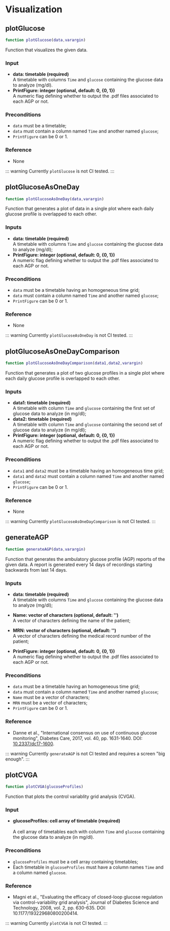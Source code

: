 # Visualization

## plotGlucose
```MATLAB
function plotGlucose(data,varargin)
```
Function that visualizes the given data.

### Input
   - **data: timetable (required)** <br>
   A timetable with columns `Time` and `glucose` containing the glucose data to analyze (mg/dl).
   - **PrintFigure: integer (optional, default: 0, {0, 1})** <br> 
   A numeric flag defining whether to output the .pdf files associated to each AGP or not.
### Preconditions
   - `data` must be a timetable;
   - `data` must contain a column named `Time` and another named `glucose`;
   - `PrintFigure` can be 0 or 1.
### Reference
   - None

::: warning
Currently `plotGlucose` is not CI tested.
:::

## plotGlucoseAsOneDay
```MATLAB
function plotGlucoseAsOneDay(data,varargin) 
```
Function that generates a plot of data in a single plot where each daily glucose profile is overlapped to each other.

### Inputs
   - **data: timetable (required)** <br>
   A timetable with columns `Time` and `glucose` containing the glucose data to analyze (mg/dl);
   - **PrintFigure: integer (optional, default: 0, {0, 1})** <br> 
   A numeric flag defining whether to output the .pdf files associated to each AGP or not.
### Preconditions
   - `data` must be a timetable having an homogeneous time grid;
   - `data` must contain a column named `Time` and another named `glucose`;
   - `PrintFigure` can be 0 or 1.
### Reference
   - None

::: warning
Currently `plotGlucoseAsOneDay` is not CI tested.
:::


## plotGlucoseAsOneDayComparison
```MATLAB
function plotGlucoseAsOneDayComparison(data1,data2,varargin) 
```
Function that generates a plot of two glucose profiles in a single plot where each daily glucose profile is overlapped to each other.

### Inputs
   - **data1: timetable (required)** <br>
   A timetable with column `Time` and `glucose` containing the first set of glucose data to analyze (in mg/dl);
   - **data2: timetable (required)** <br>
   A timetable with column `Time` and `glucose` containing the second set of glucose data to analyze (in mg/dl);
   - **PrintFigure: integer (optional, default: 0, {0, 1})** <br> 
   A numeric flag defining whether to output the .pdf files associated to each AGP or not.
### Preconditions
   - `data1` and `data2` must be a timetable having an homogeneous time grid;
   - `data1` and `data2` must contain a column named `Time` and another named `glucose`;
   - `PrintFigure` can be 0 or 1.
### Reference
   - None

::: warning
Currently `plotGlucoseAsOneDayComparison` is not CI tested.
:::

## generateAGP
```MATLAB
function generateAGP(data,varargin) 
```
Function that generates the ambulatory glucose profile (AGP) reports of the given data. A report is generated every 14 days of recordings starting backwards from last 14 days.

### Inputs
   - **data: timetable (required)** <br>
   A timetable with columns `Time` and `glucose` containing the glucose data to analyze (mg/dl);

   - **Name: vector of characters (optional, default: '')** <br>
   A vector of characters defining the name of the patient; 
   - **MRN: vector of characters (optional, default: '')** <br> 
   A vector of characters defining the medical record number of the patient; 
   - **PrintFigure: integer (optional, default: 0, {0, 1})** <br> 
   A numeric flag defining whether to output the .pdf files associated to each AGP or not.
### Preconditions
   - `data` must be a timetable having an homogeneous time grid;
   - `data` must contain a column named `Time` and another named `glucose`;
   - `Name` must be a vector of characters;
   - `MRN` must be a vector of characters;
   - `PrintFigure` can be 0 or 1.
### Reference
   - Danne et al., "International consensus on use of continuous glucose monitoring", Diabetes Care, 2017, vol. 40, pp. 1631-1640. DOI: [10.2337/dc17-1600](https://doi.org/10.2337/dc17-1600).

::: warning
Currently `generateAGP` is not CI tested and requires a screen "big enough".
:::

## plotCVGA
```MATLAB
function plotCVGA(glucoseProfiles)
```
Function that plots the control variablity grid analysis (CVGA).

### Input
   - **glucoseProfiles: cell array of timetable (required)** <br>  
   A cell array of timetables each with column `Time` and 
   `glucose` containing the glucose data to analyze (in mg/dl). 
### Preconditions
   - `glucoseProfiles` must be a cell array containing timetables;
   - Each timetable in `glucoseProfiles` must have a column names `Time` and a column named `glucose`.

### Reference
  - Magni et al., "Evaluating the efficacy of closed-loop glucose regulation via control-variability grid analysis", Journal of Diabetes Science and Technology, 2008, vol. 2, pp. 630-635. DOI: 10.1177/193229680800200414.

::: warning
Currently `plotCVGA` is not CI tested.
:::
